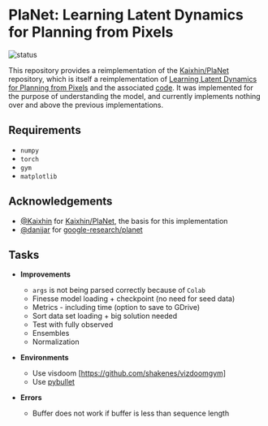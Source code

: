 # PlaNet: Learning Latent Dynamics for Planning from Pixels
![status](https://img.shields.io/badge/status-development-orange)

This repository provides a reimplementation of the [Kaixhin/PlaNet](https://github.com/Kaixhin/PlaNet) repository, which is itself a reimplementation of [Learning Latent Dynamics for Planning from Pixels](https://arxiv.org/abs/1811.04551) and the associated [code](https://github.com/google-research/planet). It was implemented for the purpose of understanding the model, and currently implements nothing over and above the previous implementations.

## Requirements
- `numpy`
- `torch`
- `gym`
- `matplotlib`

## Acknowledgements
- [@Kaixhin](https://github.com/Kaixhin) for [Kaixhin/PlaNet](https://github.com/Kaixhin/PlaNet), the basis for this implementation
- [@danijar](https://github.com/danijar) for [google-research/planet](https://github.com/google-research/planet)

## Tasks
- __Improvements__
  - `args` is not being parsed correctly because of `Colab`
  - Finesse model loading + checkpoint (no need for seed data)
  - Metrics - including time (option to save to GDrive)
  - Sort data set loading + big solution needed
  - Test with fully observed
  - Ensembles
  - Normalization

- __Environments__
  - Use visdoom [https://github.com/shakenes/vizdoomgym]
  - Use [pybullet](https://github.com/benelot/pybullet-gym)

- __Errors__
  - Buffer does not work if buffer is less than sequence length